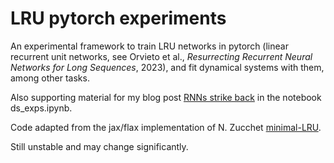 # LRU pytorch experiments
An experimental framework to train LRU networks in pytorch (linear recurrent unit networks, see Orvieto et al., *Resurrecting Recurrent Neural Networks for Long Sequences*, 2023), and fit dynamical systems with them, among other tasks.

Also supporting material for my blog post [RNNs strike back](https://adrian-valente.github.io/2023/10/03/linear-rnns.html) in the notebook ds_exps.ipynb.

Code adapted from the jax/flax implementation of N. Zucchet [minimal-LRU](https://github.com/NicolasZucchet/minimal-LRU).

Still unstable and may change significantly.